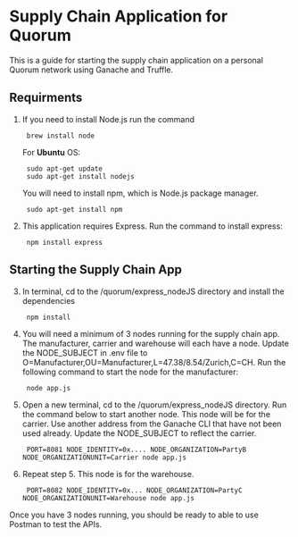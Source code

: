 # Supply Chain Application for Quorum
This is a guide for starting the supply chain application on a personal Quorum network using Ganache and Truffle. 

## Requirments 

1. If you need to install Node.js run the command 

        brew install node 

     For **Ubuntu** OS:

        sudo apt-get update
        sudo apt-get install nodejs

     You will need to install npm, which is Node.js package manager.  

        sudo apt-get install npm

2. This application requires Express. Run the command to install express:
        
        npm install express



## Starting the Supply Chain App

3. In terminal, cd to the /quorum/express_nodeJS directory and install the dependencies 

        npm install

4. You will need a minimum of 3 nodes running for the supply chain app. The manufacturer, carrier and warehouse will each have a node. Update the NODE_SUBJECT in .env file to O=Manufacturer,OU=Manufacturer,L=47.38/8.54/Zurich,C=CH. Run the following command to start the node for the manufacturer:

        node app.js

5. Open a new terminal, cd to the /quorum/express_nodeJS directory. Run the command below to start another node. This node will be for the carrier. Use another address from the Ganache CLI that have not been used already. Update the NODE_SUBJECT to reflect the carrier.

        PORT=8081 NODE_IDENTITY=0x.... NODE_ORGANIZATION=PartyB NODE_ORGANIZATIONUNIT=Carrier node app.js 

6. Repeat step 5. This node is for the warehouse.

        PORT=8082 NODE_IDENTITY=0x... NODE_ORGANIZATION=PartyC NODE_ORGANIZATIONUNIT=Warehouse node app.js

Once you have 3 nodes running, you should be ready to able to use Postman to test the APIs.

